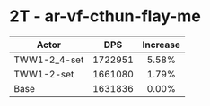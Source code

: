 # 2T - ar-vf-cthun-flay-me
| Actor | DPS | Increase |
|---|:---:|:---:|
|TWW1-2_4-set|1722951|5.58%|
|TWW1-2-set|1661080|1.79%|
|Base|1631836|0.00%|

